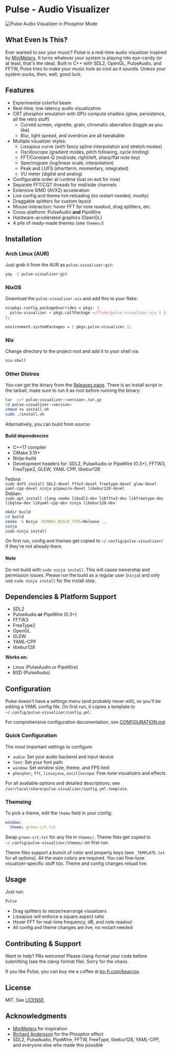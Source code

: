 # Pulse - Audio Visualizer

![Pulse Audio Visualizer in Phosphor Mode](media/viz.gif)

## What Even Is This?

Ever wanted to *see* your music? Pulse is a real-time audio visualizer inspired by [MiniMeters](https://minimeters.app/). It turns whatever your system is playing into eye-candy (or at least, that's the idea). Built in C++ with SDL2, OpenGL, PulseAudio, and FFTW, Pulse tries to make your music look as cool as it sounds. Unless your system sucks, then, well, good luck.

## Features

- Experimental colorful beam
- Real-time, low-latency audio visualization
- CRT phosphor emulation with GPU compute shaders (glow, persistence, all the retro stuff)
  - Curved screen, vignette, grain, chromatic aberration (toggle as you like)
  - Blur, light spread, and overdrive are all tweakable
- Multiple visualizer styles:
  - Lissajous curve (with fancy spline interpolation and stretch modes)
  - Oscilloscope (gradient modes, pitch following, cycle limiting)
  - FFT/Constant-Q (mid/side, right/left, sharp/flat note key)
  - Spectrogram (log/linear scale, interpolation)
  - Peak and LUFS (shortterm, momentary, integrated)
  - VU meter (digital and analog)
- Configurable order at runtime (lost on exit for now)
- Separate FFT/CQT threads for mid/side channels
- Extensive SIMD (AVX2) acceleration
- Live config and theme hot-reloading (no restart needed, mostly)
- Draggable splitters for custom layout
- Mouse interaction: hover FFT for note readout, drag splitters, etc.
- Cross-platform: PulseAudio **and** PipeWire
- Hardware-accelerated graphics (OpenGL)
- A pile of ready-made themes (see `themes/`)

## Installation

### Arch Linux (AUR)
Just grab it from the AUR as `pulse-visualizer-git`:
```bash
yay -S pulse-visualizer-git
```
### NixOS
Download the `pulse-visualizer.nix` and add this to your flake:
```nix
nixpkgs.config.packageOverrides = pkgs: {
  pulse-visualizer = pkgs.callPackage ~/flake/pulse-visualizer.nix { };
};

environment.systemPackages = [ pkgs.pulse-visualizer ];
```

### Nix
Change directory to the project root and add it to your shell via:
```bash
nix-shell
```
### Other Distros 
You can get the binary from the [Releases page](https://github.com/Beacroxx/pulse-visualizer/releases/latest). There is an install script in the tarball, make sure to run it as root before running the binary:
```bash
tar -xvf pulse-visualizer-<version>.tar.gz
cd pulse-visualizer-<version>
chmod +x install.sh
sudo ./install.sh
```
Alternatively, you can build from source:

#### Build dependencies

- C++17 compiler
- CMake 3.10+
- Ninja-build
- Development headers for: SDL2, PulseAudio or PipeWire (0.3+), FFTW3, FreeType2, GLEW, YAML-CPP, libebur128

Fedora:  
```sudo dnf5 install SDL2-devel fftw3-devel freetype-devel glew-devel yaml-cpp-devel ninja pipewire-devel libebur128-devel```  
Debian:  
```sudo apt install clang cmake libsdl2-dev libfftw3-dev libfreetype-dev libglew-dev libyaml-cpp-dev ninja libebur128-dev```  

```bash
mkdir build
cd build
cmake -G Ninja -DCMAKE_BUILD_TYPE=Release ..
ninja
sudo ninja install
```

On first run, config and themes get copied to `~/.config/pulse-visualizer/` if they're not already there.

#### Note 
 Do not build with `sudo ninja install`. This will cause ownership and permission issues. Please run the build as a regular user (`ninja`) and only use `sudo ninja install` for the install step.

## Dependencies & Platform Support

- SDL2
- PulseAudio **or** PipeWire (0.3+)
- FFTW3
- FreeType2
- OpenGL
- GLEW
- YAML-CPP
- libebur128

**Works on:**
- Linux (PulseAudio or PipeWire)
- BSD (PulseAudio)

## Configuration

Pulse doesn't have a settings menu (and probably never will), so you'll be editing a YAML config file. On first run, it copies a template to `~/.config/pulse-visualizer/config.yml`.

For comprehensive configuration documentation, see [CONFIGURATION.md](CONFIGURATION.md).

### Quick Configuration

The most important settings to configure:

- `audio`: Set your audio backend and input device
- `font`: Set your font path
- `window`: Set window size, theme, and FPS limit
- `phosphor`, `fft`, `lissajous`, `oscilloscope`: Fine-tune visualizers and effects

For all available options and detailed descriptions, see `/usr/local/share/pulse-visualizer/config.yml.template`.

### Themeing

To pick a theme, edit the `theme` field in your config:

```yaml
window:
  theme: green-crt.txt
```

Swap `green-crt.txt` for any file in `themes/`. Theme files get copied to `~/.config/pulse-visualizer/themes/` on first run.

Theme files support a bunch of color and property keys (see `_TEMPLATE.txt` for all options). All the main colors are required. You can fine-tune visualizer-specific stuff too. Theme and config changes reload live.

## Usage

Just run:

```bash
Pulse
```

- Drag splitters to resize/rearrange visualizers
- Lissajous will enforce a square aspect ratio
- Hover FFT for real-time frequency, dB, and note readout
- All config and theme changes are live, no restart needed

## Contributing & Support

Want to help? PRs welcome! Please clang-format your code before submitting (see the clang-format file). Sorry for the chaos.

If you like Pulse, you can buy me a coffee at [ko-fi.com/beacrox](https://ko-fi.com/beacrox).

## License

MIT. See [LICENSE](LICENSE).

## Acknowledgments

- [MiniMeters](https://minimeters.app/) for inspiration
- [Richard Andersson](https://richardandersson.net/?p=350) for the Phosphor effect
- SDL2, PulseAudio, PipeWire, FFTW, FreeType, libebur128, YAML-CPP, and everyone else who made this possible
